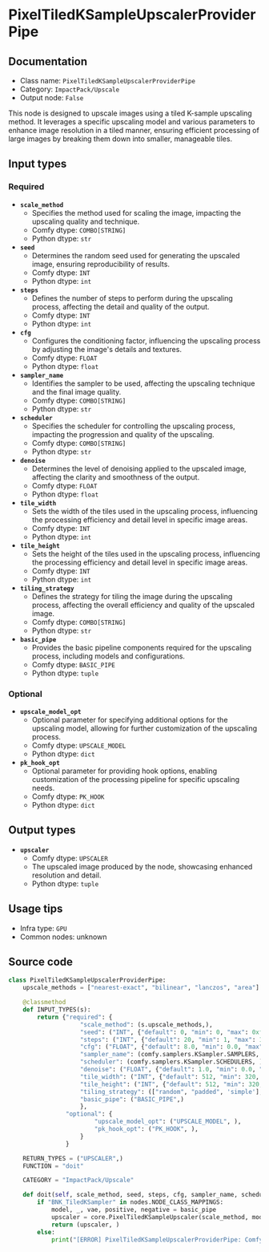 # PixelTiledKSampleUpscalerProviderPipe
## Documentation
- Class name: `PixelTiledKSampleUpscalerProviderPipe`
- Category: `ImpactPack/Upscale`
- Output node: `False`

This node is designed to upscale images using a tiled K-sample upscaling method. It leverages a specific upscaling model and various parameters to enhance image resolution in a tiled manner, ensuring efficient processing of large images by breaking them down into smaller, manageable tiles.
## Input types
### Required
- **`scale_method`**
    - Specifies the method used for scaling the image, impacting the upscaling quality and technique.
    - Comfy dtype: `COMBO[STRING]`
    - Python dtype: `str`
- **`seed`**
    - Determines the random seed used for generating the upscaled image, ensuring reproducibility of results.
    - Comfy dtype: `INT`
    - Python dtype: `int`
- **`steps`**
    - Defines the number of steps to perform during the upscaling process, affecting the detail and quality of the output.
    - Comfy dtype: `INT`
    - Python dtype: `int`
- **`cfg`**
    - Configures the conditioning factor, influencing the upscaling process by adjusting the image's details and textures.
    - Comfy dtype: `FLOAT`
    - Python dtype: `float`
- **`sampler_name`**
    - Identifies the sampler to be used, affecting the upscaling technique and the final image quality.
    - Comfy dtype: `COMBO[STRING]`
    - Python dtype: `str`
- **`scheduler`**
    - Specifies the scheduler for controlling the upscaling process, impacting the progression and quality of the upscaling.
    - Comfy dtype: `COMBO[STRING]`
    - Python dtype: `str`
- **`denoise`**
    - Determines the level of denoising applied to the upscaled image, affecting the clarity and smoothness of the output.
    - Comfy dtype: `FLOAT`
    - Python dtype: `float`
- **`tile_width`**
    - Sets the width of the tiles used in the upscaling process, influencing the processing efficiency and detail level in specific image areas.
    - Comfy dtype: `INT`
    - Python dtype: `int`
- **`tile_height`**
    - Sets the height of the tiles used in the upscaling process, influencing the processing efficiency and detail level in specific image areas.
    - Comfy dtype: `INT`
    - Python dtype: `int`
- **`tiling_strategy`**
    - Defines the strategy for tiling the image during the upscaling process, affecting the overall efficiency and quality of the upscaled image.
    - Comfy dtype: `COMBO[STRING]`
    - Python dtype: `str`
- **`basic_pipe`**
    - Provides the basic pipeline components required for the upscaling process, including models and configurations.
    - Comfy dtype: `BASIC_PIPE`
    - Python dtype: `tuple`
### Optional
- **`upscale_model_opt`**
    - Optional parameter for specifying additional options for the upscaling model, allowing for further customization of the upscaling process.
    - Comfy dtype: `UPSCALE_MODEL`
    - Python dtype: `dict`
- **`pk_hook_opt`**
    - Optional parameter for providing hook options, enabling customization of the processing pipeline for specific upscaling needs.
    - Comfy dtype: `PK_HOOK`
    - Python dtype: `dict`
## Output types
- **`upscaler`**
    - Comfy dtype: `UPSCALER`
    - The upscaled image produced by the node, showcasing enhanced resolution and detail.
    - Python dtype: `tuple`
## Usage tips
- Infra type: `GPU`
- Common nodes: unknown


## Source code
```python
class PixelTiledKSampleUpscalerProviderPipe:
    upscale_methods = ["nearest-exact", "bilinear", "lanczos", "area"]

    @classmethod
    def INPUT_TYPES(s):
        return {"required": {
                    "scale_method": (s.upscale_methods,),
                    "seed": ("INT", {"default": 0, "min": 0, "max": 0xffffffffffffffff}),
                    "steps": ("INT", {"default": 20, "min": 1, "max": 10000}),
                    "cfg": ("FLOAT", {"default": 8.0, "min": 0.0, "max": 100.0}),
                    "sampler_name": (comfy.samplers.KSampler.SAMPLERS, ),
                    "scheduler": (comfy.samplers.KSampler.SCHEDULERS, ),
                    "denoise": ("FLOAT", {"default": 1.0, "min": 0.0, "max": 1.0, "step": 0.01}),
                    "tile_width": ("INT", {"default": 512, "min": 320, "max": MAX_RESOLUTION, "step": 64}),
                    "tile_height": ("INT", {"default": 512, "min": 320, "max": MAX_RESOLUTION, "step": 64}),
                    "tiling_strategy": (["random", "padded", 'simple'], ),
                    "basic_pipe": ("BASIC_PIPE",)
                    },
                "optional": {
                        "upscale_model_opt": ("UPSCALE_MODEL", ),
                        "pk_hook_opt": ("PK_HOOK", ),
                    }
                }

    RETURN_TYPES = ("UPSCALER",)
    FUNCTION = "doit"

    CATEGORY = "ImpactPack/Upscale"

    def doit(self, scale_method, seed, steps, cfg, sampler_name, scheduler, denoise, tile_width, tile_height, tiling_strategy, basic_pipe, upscale_model_opt=None, pk_hook_opt=None):
        if "BNK_TiledKSampler" in nodes.NODE_CLASS_MAPPINGS:
            model, _, vae, positive, negative = basic_pipe
            upscaler = core.PixelTiledKSampleUpscaler(scale_method, model, vae, seed, steps, cfg, sampler_name, scheduler, positive, negative, denoise, tile_width, tile_height, tiling_strategy, upscale_model_opt, pk_hook_opt, tile_size=max(tile_width, tile_height))
            return (upscaler, )
        else:
            print("[ERROR] PixelTiledKSampleUpscalerProviderPipe: ComfyUI_TiledKSampler custom node isn't installed. You must install BlenderNeko/ComfyUI_TiledKSampler extension to use this node.")

```

